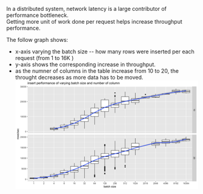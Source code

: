 
In a distributed system, network latency is a large contributor of performance bottleneck.  
Getting more unit of work done per request helps increase throughput performance.

The follow graph shows:
- x-axis varying the batch size -- how many rows were inserted per each request (from 1 to 16K )
- y-axis shows the corresponding increase in throughput.  
- as the numner of columns in the table increase from 10 to 20, the throught decreases as more data has to be moved.
 ![graph](./basic-batchwrite.png) 
